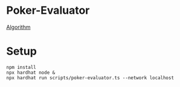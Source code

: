 # Poker-Evaluator

[Algorithm](https://github.com/HenryRLee/PokerHandEvaluator/blob/master/Documentation/Algorithm.md)


# Setup
```shell
npm install
npx hardhat node &
npx hardhat run scripts/poker-evaluator.ts --network localhost
```

